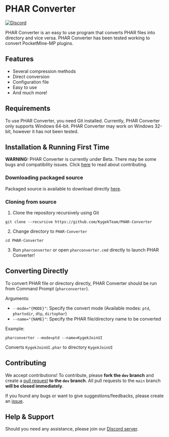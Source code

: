 # PHAR Converter

[![Discord](https://img.shields.io/discord/735439472992321587.svg?label=&logo=discord&logoColor=ffffff&color=7389D8&labelColor=6A7EC2)](https://discord.gg/CXtqUZv)

PHAR Converter is an easy to use program that converts PHAR files into directory and vice versa. PHAR Converter has been tested working to convert PocketMine-MP plugins.

## Features

- Several compression methods
- Direct conversion
- Configuration file
- Easy to use
- And much more!

## Requirements

To use PHAR Converter, you need Git installed. Currently, PHAR Converter only supports Windows 64-bit. PHAR Converter may work on Windows 32-bit, however it has not been tested.

## Installation & Running First Time

**WARNING:** PHAR Converter is currently under Beta. There may be some bugs and compatibility issues. Click [here](https://github.com/KygekTeam/PHAR-Converter#contributing) to read about contributing.

### Downloading packaged source

Packaged source is available to download directly [here](https://github.com/KygekTeam/PHAR-Converter/releases).

### Cloning from source

1. Clone the repository recursively using Git
```
git clone --recursive https://github.com/KygekTeam/PHAR-Converter
```
2. Change directory to `PHAR-Converter`
```
cd PHAR-Converter
```
3. Run `pharconverter` or open `pharconverter.cmd` directly to launch PHAR Converter!

## Converting Directly

To convert PHAR file or directory directly, PHAR Converter should be run from Command Prompt (`pharconverter`).

Arguments:
- `--mode="{MODE}"`: Specify the convert mode (Available modes: `ptd`, `phartodir`, `dtp`, `dirtophar`)
- `--name="{NAME}"`: Specify the PHAR file/directory name to be converted

Example:
```
pharconverter --mode=ptd --name=KygekJoinUI
```
Converts `KygekJoinUI.phar` to directory `KygekJoinUI`

## Contributing

We accept contributions! To contribute, please **fork the `dev` branch** and create a [pull request](https://github.com/KygekTeam/PHAR-Converter/pulls) **to the `dev` branch**. All pull requests to the `main` branch **will be closed immediately**.

If you found any bugs or want to give suggestions/feedbacks, please create an [issue](https://github.com/KygekTeam/PHAR-Converter/issues).

## Help & Support

Should you need any assistance, please join our [Discord server](https://discord.gg/CXtqUZv).
